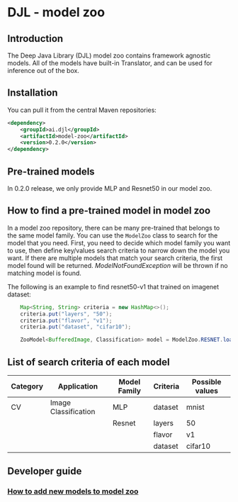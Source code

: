 # DJL - model zoo

## Introduction

The Deep Java Library (DJL) model zoo contains framework agnostic models. All of the models have built-in Translator, and
can be used for inference out of the box.

## Installation
You can pull it from the central Maven repositories:

```xml
<dependency>
    <groupId>ai.djl</groupId>
    <artifactId>model-zoo</artifactId>
    <version>0.2.0</version>
</dependency>
```

## Pre-trained models

In 0.2.0 release, we only provide MLP and Resnet50 in our model zoo.

## How to find a pre-trained model in model zoo

In a model zoo repository, there can be many pre-trained that belongs to the same model family.
You can use the `ModelZoo` class to search for the model that you need.
First, you need to decide which model family you want to use, then define key/values search criteria
to narrow down the model you want. If there are multiple models that match your search criteria, the first
model found will be returned. *ModelNotFoundException* will be thrown if no matching model is found.

The following is an example to find resnet50-v1 that trained on imagenet dataset:
```java
    Map<String, String> criteria = new HashMap<>();
    criteria.put("layers", "50");
    criteria.put("flavor", "v1");
    criteria.put("dataset", "cifar10");

    ZooModel<BufferedImage, Classification> model = ModelZoo.RESNET.loadModel(criteria);
```

## List of search criteria of each model

| Category | Application           | Model Family      | Criteria | Possible values |
|----------|-----------------------|-------------------|----------|-----------------|
| CV       | Image Classification  | MLP               | dataset  | mnist           |
|          |                       | Resnet            | layers   | 50              |
|          |                       |                   | flavor   | v1              |
|          |                       |                   | dataset  | cifar10         |

## Developer guide

### [How to add new models to model zoo](../docs/development/add_model_to_model-zoo.md)
